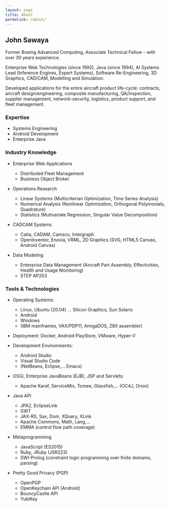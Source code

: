 ```yaml
---
layout: page
title: About
permalink: /about/
---
```


## John Sawaya

 Former Boeing Advanced Computing, Associate Technical Fellow - with over 30 years experience.

 Enterprise Web Technologies (since 1992), Java (since 1994), AI Systems Lead (Inference Engines, Expert Systems), Software Re-Engineering, 3D Graphics, CAD/CAM, Modelling and Simulation.

 Developed applications for the entire aircraft product life-cycle:  contracts, aircraft design/engineering, composite manufacturing, QA/inspection, supplier management, network-security, logistics, product support, and fleet management. 

### Expertise

 *  Systems Engineering
 *  Android Development
 *  Enterprise Java

### Industry Knowledge

 * Enterprise Web Applications
   - Distributed Fleet Management
   - Business Object Broker

 * Operations Research
   - Linear Systems (Multicriterian Optimization, Time Series Analysis)
   - Numerical Analysis (Nonlinear Optimization, Orthogonal Polymonials, Quadrature)
   - Statistics (Multvariate Regression, Singular Value Decomposition)

 * CADCAM Systems
   - Catia, CADAM, Camsco, Intergraph
   - OpenInventor, Enovia, VRML, 2D Graphics (SVG, HTML5 Canvas, Android Canvas)

 * Data Modeling
   - Enterprise Data Management (Aircraft Part Assembly, Effectivities, Health and Usage Monitoring)
   - STEP AP203

### Tools & Technologies

 * Operating Systems:
   - Linux, Ubuntu (20.04) ... Silicon Graphics, Sun Solaris
   - Android
   - Windows
   - (IBM mainframes, VAX/PDP11, AmigaDOS, Z80 assembler)

 * Deployment: Docker, Android PlayStore, VMware, Hyper-V

 * Development Envinonments:
   - Android Studio
   - Visual Studio Code
   - (NetBeans, Eclipse,... Emacs)

 * OSGi, Enterprise JavaBeans (EJB), JSP and Servlets:
   - Apache Karaf, ServiceMix, Tomee, Glassfish,... (OC4J, Orion)
     
 * Java API
   - JPA2, EclipseLink
   - GWT
   - JAX-RS, Sax, Dom, XQuery, XLink
   - Apache Commons, Math, Lang,... 
   - EMMA (control flow path coverage)

 * Metaprogramming
   - JavaScript (ES2015)
   - Ruby, JRuby (JSR223)
   - SWI-Prolog (constraint logic programming over finite domains, parsing)

 * Pretty Good Privacy (PGP)
   -  OpenPGP
   -  OpenKeychain API (Android)
   -  BouncyCastle API
   -  YubiKey

